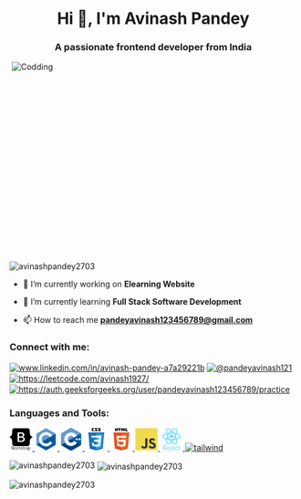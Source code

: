 <h1 align="center">Hi 👋, I'm Avinash Pandey</h1>
<h3 align="center">A passionate frontend developer from India</h3>
<img align="right" alt="Codding" width="500" height="350" src="https://www.fullstacktechnology.com/wp-content/uploads/2020/11/web-development-2.gif">

<p align="left"> <img src="https://komarev.com/ghpvc/?username=avinashpandey2703&label=Profile%20views&color=0e75b6&style=flat" alt="avinashpandey2703" /> </p>

- 🔭 I’m currently working on **Elearning Website**

- 🌱 I’m currently learning **Full Stack Software Development**

- 📫 How to reach me **pandeyavinash123456789@gmail.com**

<h3 align="left">Connect with me:</h3>
<p align="left">
<a href="https://linkedin.com/in/www.linkedin.com/in/avinash-pandey-a7a29221b" target="blank"><img align="center" src="https://raw.githubusercontent.com/rahuldkjain/github-profile-readme-generator/master/src/images/icons/Social/linked-in-alt.svg" alt="www.linkedin.com/in/avinash-pandey-a7a29221b" height="30" width="40" /></a>
<a href="https://www.hackerrank.com/@pandeyavinash121" target="blank"><img align="center" src="https://raw.githubusercontent.com/rahuldkjain/github-profile-readme-generator/master/src/images/icons/Social/hackerrank.svg" alt="@pandeyavinash121" height="30" width="40" /></a>
<a href="https://www.leetcode.com/https://leetcode.com/avinash1927/" target="blank"><img align="center" src="https://raw.githubusercontent.com/rahuldkjain/github-profile-readme-generator/master/src/images/icons/Social/leet-code.svg" alt="https://leetcode.com/avinash1927/" height="30" width="40" /></a>
<a href="https://auth.geeksforgeeks.org/user/https://auth.geeksforgeeks.org/user/pandeyavinash123456789/practice" target="blank"><img align="center" src="https://raw.githubusercontent.com/rahuldkjain/github-profile-readme-generator/master/src/images/icons/Social/geeks-for-geeks.svg" alt="https://auth.geeksforgeeks.org/user/pandeyavinash123456789/practice" height="30" width="40" /></a>
</p>

<h3 align="left">Languages and Tools:</h3>
<p align="left"> <a href="https://getbootstrap.com" target="_blank" rel="noreferrer"> <img src="https://raw.githubusercontent.com/devicons/devicon/master/icons/bootstrap/bootstrap-plain-wordmark.svg" alt="bootstrap" width="40" height="40"/> </a> <a href="https://www.cprogramming.com/" target="_blank" rel="noreferrer"> <img src="https://raw.githubusercontent.com/devicons/devicon/master/icons/c/c-original.svg" alt="c" width="40" height="40"/> </a> <a href="https://www.w3schools.com/cpp/" target="_blank" rel="noreferrer"> <img src="https://raw.githubusercontent.com/devicons/devicon/master/icons/cplusplus/cplusplus-original.svg" alt="cplusplus" width="40" height="40"/> </a> <a href="https://www.w3schools.com/css/" target="_blank" rel="noreferrer"> <img src="https://raw.githubusercontent.com/devicons/devicon/master/icons/css3/css3-original-wordmark.svg" alt="css3" width="40" height="40"/> </a> <a href="https://www.w3.org/html/" target="_blank" rel="noreferrer"> <img src="https://raw.githubusercontent.com/devicons/devicon/master/icons/html5/html5-original-wordmark.svg" alt="html5" width="40" height="40"/> </a> <a href="https://developer.mozilla.org/en-US/docs/Web/JavaScript" target="_blank" rel="noreferrer"> <img src="https://raw.githubusercontent.com/devicons/devicon/master/icons/javascript/javascript-original.svg" alt="javascript" width="40" height="40"/> </a> <a href="https://reactjs.org/" target="_blank" rel="noreferrer"> <img src="https://raw.githubusercontent.com/devicons/devicon/master/icons/react/react-original-wordmark.svg" alt="react" width="40" height="40"/> </a> <a href="https://tailwindcss.com/" target="_blank" rel="noreferrer"> <img src="https://www.vectorlogo.zone/logos/tailwindcss/tailwindcss-icon.svg" alt="tailwind" width="40" height="40"/> </a> </p>

<p><img align="left" src="https://github-readme-stats.vercel.app/api/top-langs?username=avinashpandey2703&show_icons=true&locale=en&layout=compact" alt="avinashpandey2703" /></p>

<p>&nbsp;<img align="center" src="https://github-readme-stats.vercel.app/api?username=avinashpandey2703&show_icons=true&locale=en" alt="avinashpandey2703" /></p>

<p><img align="center" src="https://github-readme-streak-stats.herokuapp.com/?user=avinashpandey2703&" alt="avinashpandey2703" /></p>
